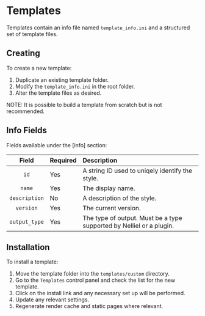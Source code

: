 # Templates
Templates contain an info file named `template_info.ini` and a structured set of template files.

## Creating
To create a new template:
1. Duplicate an existing template folder.
2. Modify the `template_info.ini` in the root folder.
3. Alter the template files as desired.

NOTE: It is possible to build a template from scratch but is not recommended.

## Info Fields
Fields available under the [info] section:

|Field        |Required|Description|                             
|:-----------:|:-------|:----------|
|`id`         |Yes     |A string ID used to uniqely identify the style.|
|`name`       |Yes     |The display name.|
|`description`|No      |A description of the style.|
|`version`    |Yes     |The current version.|
|`output_type`|Yes     |The type of output. Must be a type supported by Nelliel or a plugin.|

## Installation
To install a template:
1. Move the template folder into the `templates/custom` directory.
2. Go to the `Templates` control panel and check the list for the new template.
3. Click on the install link and any necessary set up will be performed.
4. Update any relevant settings.
5. Regenerate render cache and static pages where relevant.
